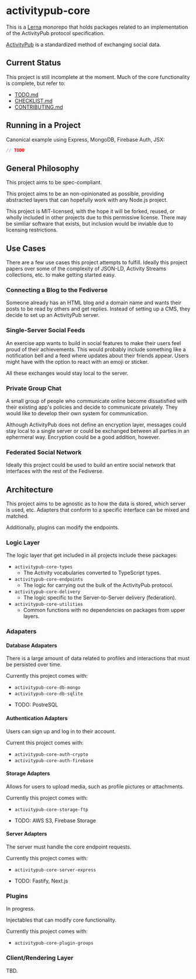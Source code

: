 # activitypub-core

This is a [Lerna](https://lerna.js.org/) monorepo that holds packages related to an implementation of the ActivityPub protocol specification.

[ActivityPub](https://activitypub.rocks) is a standardized method of exchanging social data.

## Current Status

This project is still incomplete at the moment. Much of the core functionality is complete, but refer to:

- [TODO.md](TODO.md)
- [CHECKLIST.md](CHECKLIST.md)
- [CONTRIBUTING.md](CONTRIBUTING.md)

## Running in a Project

Canonical example using Express, MongoDB, Firebase Auth, JSX:

```ts
// TODO
```

## General Philosophy

This project aims to be spec-compliant.

This project aims to be an non-opinionated as possible, providing abstracted
layers that can hopefully work with any Node.js project.

This project is MIT-licensed, with the hope it will be forked, reused, or
wholly included in other projects due to this permissive license. There may be
similiar software that exists, but inclusion would be inviable due to licensing
restrictions.

## Use Cases

There are a few use cases this project attempts to fulfill. Ideally this project
papers over some of the complexity of JSON-LD, Activity Streams collections, etc. to make getting started easy.

### Connecting a Blog to the Fediverse

Someone already has an HTML blog and a domain name and wants their posts to be
read by others and get replies. Instead of setting up a CMS, they decide to set
up an ActivityPub server.

### Single-Server Social Feeds

An exercise app wants to build in social features to make their users feel
proud of their achievements. This would probably include something like a
notification bell and a feed where updates about their friends appear. Users
might have with the option to react with an emoji or sticker.

All these exchanges would stay local to the server.

### Private Group Chat

A small group of people who communicate online become dissatisfied with their
existing app's policies and decide to communicate privately. They would like to
develop their own system for communication.

Although ActivityPub does not define an encryption layer, messages could stay
local to a single server or could be exchanged between all parties in an
ephermeral way. Encryption could be a good addition, however.

### Federated Social Network

Ideally this project could be used to build an entire social network that
interfaces with the rest of the Fediverse.

## Architecture

This project aims to be agnostic as to how the data is stored, which server is
used, etc. Adapters that conform to a specific interface can be mixed and matched.

Additionally, plugins can modify the endpoints.

### Logic Layer

The logic layer that get included in all projects include these packages:

- `activitypub-core-types`
  - The Activity vocabularies converted to TypeScript types.
- `activitypub-core-endpoints`
  - The logic for carrying out the bulk of the ActivityPub protocol.
- `activitypub-core-delivery`
  - The logic specific to the Server-to-Server delivery (federation).
- `activitypub-core-utilities`
  - Common functions with no dependencies on packages from upper layers.

### Adapaters

#### Database Adapaters

There is a large amount of data related to profiles and interactions that must be persisted over time.

Currently this project comes with:

- `activitypub-core-db-mongo`
- `activitypub-core-db-sqlite`

* TODO: PostreSQL

#### Authentication Adapters

Users can sign up and log in to their account.

Current this project comes with:

- `activitypub-core-auth-crypto`
- `activitypub-core-auth-firebase`

#### Storage Adapters

Allows for users to upload media, such as profile pictures or attachments.

Currently this project comes with:

- `activitypub-core-storage-ftp`

* TODO: AWS S3, Firebase Storage

#### Server Adapters

The server must handle the core endpoint requests.

Currently this project comes with:

- `activitypub-core-server-express`

* TODO: Fastify, Next.js

### Plugins

In progress.

Injectables that can modify core functionality.

Currently this project comes with:

- `activitypub-core-plugin-groups`

### Client/Rendering Layer

TBD.
